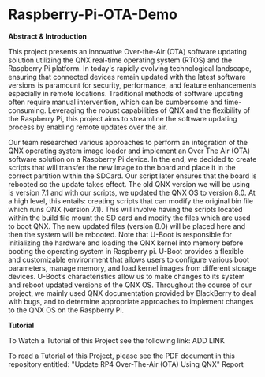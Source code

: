 # Raspberry-Pi-OTA-Demo

**Abstract & Introduction**

This project presents an innovative Over-the-Air (OTA) software updating solution utilizing the QNX real-time operating system (RTOS) and the Raspberry Pi platform. In today's rapidly evolving technological landscape, ensuring that connected devices remain updated with the latest software versions is paramount for security, performance, and feature enhancements especially in remote locations. Traditional methods of software updating often require manual intervention, which can be cumbersome and time-consuming. Leveraging the robust capabilities of QNX and the flexibility of the Raspberry Pi, this project aims to streamline the software updating process by enabling remote updates over the air.

Our team researched various approaches to perform an integration of the QNX operating system image loader and implement an Over The Air (OTA) software solution on a Raspberry Pi device. In the end, we decided to create scripts that will transfer the new image to the board and place it in the correct partition within the SDCard. Our script later ensures that the board is rebooted so the update takes effect. The old QNX version we will be using is version 7.1 and with our scripts, we updated the QNX OS to version 8.0.  At a high level, this entails: creating scripts that can modify the original bin file which runs QNX (version 7.1). This will involve having the scripts located within the build file  mount the SD card and modify the files which are used to boot QNX. The new updated files (version 8.0) will be placed here and then the system will be rebooted. Note that U-Boot is responsible for initializing the hardware and loading the QNX  kernel into memory before booting the operating system in Raspberry pi. U-Boot provides a flexible and customizable environment that allows users to configure various boot parameters, manage memory, and load kernel images from different storage devices. U-Boot’s characteristics allow us to make changes to its system and reboot updated versions of the QNX OS. Throughout the course of our project, we mainly used QNX documentation provided by BlackBerry to deal with bugs, and to determine appropriate approaches to implement changes to the QNX OS on the Raspberry Pi.


**Tutorial**

To Watch a Tutorial of this Project see the following link: ADD LINK

To read a Tutorial of this Project, please see the PDF document in this repository entitled: "Update RP4 Over-The-Air (OTA) Using QNX" Report
